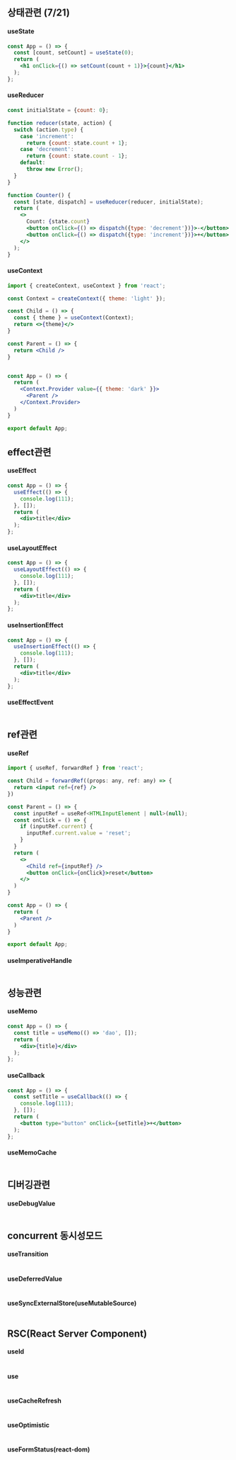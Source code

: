 ## 상태관련 (7/21)
#### useState
```jsx
const App = () => {
  const [count, setCount] = useState(0);
  return (
    <h1 onClick={() => setCount(count + 1)}>{count}</h1>
  );
};
```

#### useReducer
```jsx
const initialState = {count: 0};

function reducer(state, action) {
  switch (action.type) {
    case 'increment':
      return {count: state.count + 1};
    case 'decrement':
      return {count: state.count - 1};
    default:
      throw new Error();
  }
}

function Counter() {
  const [state, dispatch] = useReducer(reducer, initialState);
  return (
    <>
      Count: {state.count}
      <button onClick={() => dispatch({type: 'decrement'})}>-</button>
      <button onClick={() => dispatch({type: 'increment'})}>+</button>
    </>
  );
}
```

#### useContext
```jsx
import { createContext, useContext } from 'react';

const Context = createContext({ theme: 'light' });

const Child = () => {
  const { theme } = useContext(Context);
  return <>{theme}</>
}

const Parent = () => {
  return <Child />
}


const App = () => {
  return (
    <Context.Provider value={{ theme: 'dark' }}>
      <Parent />
    </Context.Provider>
  )
}

export default App;
```

## effect관련
#### useEffect
```jsx
const App = () => {
  useEffect(() => {
    console.log(111);
  }, []);
  return (
    <div>title</div>
  );
};
```

#### useLayoutEffect
```jsx
const App = () => {
  useLayoutEffect(() => {
    console.log(111);
  }, []);
  return (
    <div>title</div>
  );
};
```

#### useInsertionEffect
```jsx
const App = () => {
  useInsertionEffect(() => {
    console.log(111);
  }, []);
  return (
    <div>title</div>
  );
};
```

#### useEffectEvent
```jsx

```

## ref관련
#### useRef
```jsx
import { useRef, forwardRef } from 'react';

const Child = forwardRef((props: any, ref: any) => {
  return <input ref={ref} />
})

const Parent = () => {
  const inputRef = useRef<HTMLInputElement | null>(null);
  const onClick = () => {
    if (inputRef.current) {
      inputRef.current.value = 'reset';
    }
  }
  return (
    <>
      <Child ref={inputRef} />
      <button onClick={onClick}>reset</button>
    </>
  )
}

const App = () => {
  return (
    <Parent />
  )
}

export default App;
```

#### useImperativeHandle
```jsx

```

## 성능관련
#### useMemo
```jsx
const App = () => {
  const title = useMemo(() => 'dao', []);
  return (
    <div>{title}</div>
  );
};
```

#### useCallback
```jsx
const App = () => {
  const setTitle = useCallback(() => {
    console.log(111);
  }, []);
  return (
    <button type="button" onClick={setTitle}>+</button>
  );
};
```

#### useMemoCache
```jsx

```

## 디버깅관련
#### useDebugValue
```jsx

```

## concurrent 동시성모드
#### useTransition
```jsx

```

#### useDeferredValue
```jsx

```

#### useSyncExternalStore(useMutableSource)
```jsx

```

## RSC(React Server Component)
#### useId
```jsx

```

#### use
```jsx

```

#### useCacheRefresh
```jsx

```

#### useOptimistic
```jsx

```

#### useFormStatus(react-dom)
```jsx

```
